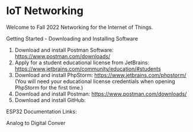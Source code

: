 # IoT Networking

Welcome to Fall 2022 Networking for the Internet of Things.

Getting Started - Downloading and Installing Software

1. Download and install Postman Software: https://www.postman.com/downloads/
2. Apply for a student educational license from JetBrains: https://www.jetbrains.com/community/education/#students
3. Download and install PhpStorm: https://www.jetbrains.com/phpstorm/
   (You will need your educational license credentials when opening PhpStorm for the first time.)
4. Download and install Postman: https://www.postman.com/downloads/
5. Download and install GitHub:  


ESP32 Documentation Links:

Analog to Digital Conver
